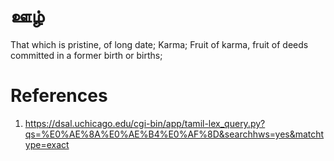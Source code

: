 # ஊழ்
That which is pristine, of long date; Karma; Fruit of karma, fruit of deeds committed in a former birth or births;


# References
1. https://dsal.uchicago.edu/cgi-bin/app/tamil-lex_query.py?qs=%E0%AE%8A%E0%AE%B4%E0%AF%8D&searchhws=yes&matchtype=exact
